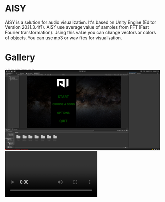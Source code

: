 # AISY
AISY is a solution for audio visualization. It's based on Unity Engine (Editor Version 2021.3.4f1). 
AISY use average value of samples from FFT (Fast Fourier transformation).
Using this value you can change vectors or colors of objects. You can use mp3 or wav files for visualization. 
# Gallery
<img src="gallery/main_menu.png">
<video src="gallery/wip1.mp4">
